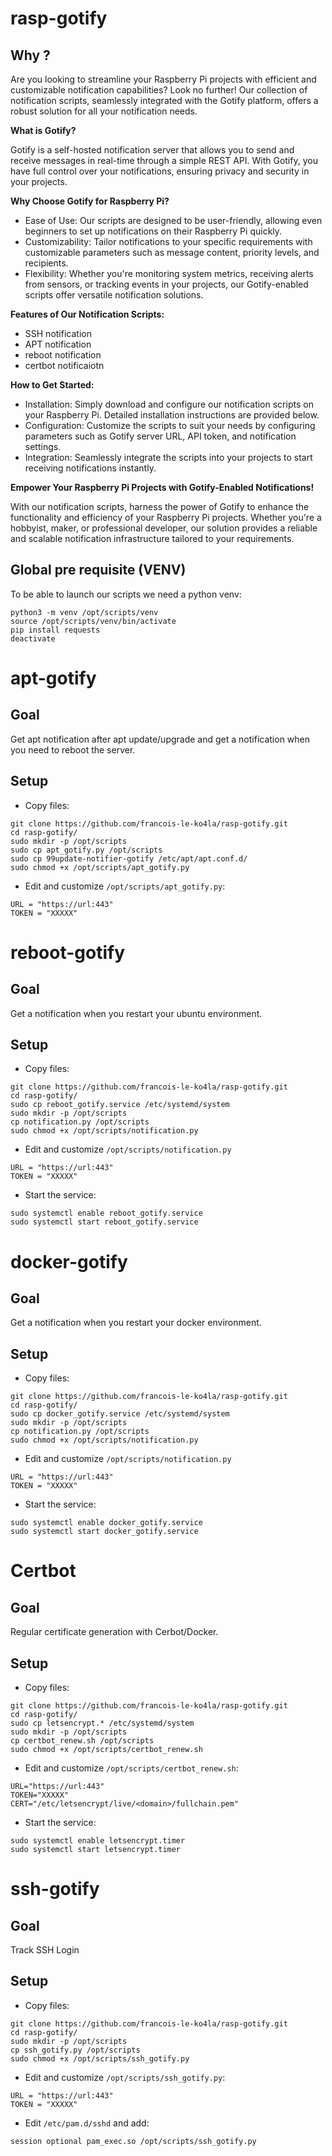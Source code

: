 # rasp-gotify

## Why ?

Are you looking to streamline your Raspberry Pi projects with efficient and customizable notification capabilities? Look no further! Our collection of notification scripts, seamlessly integrated with the Gotify platform, offers a robust solution for all your notification needs.

**What is Gotify?**

Gotify is a self-hosted notification server that allows you to send and receive messages in real-time through a simple REST API. With Gotify, you have full control over your notifications, ensuring privacy and security in your projects.

**Why Choose Gotify for Raspberry Pi?**
- Ease of Use: Our scripts are designed to be user-friendly, allowing even beginners to set up notifications on their Raspberry Pi quickly.
- Customizability: Tailor notifications to your specific requirements with customizable parameters such as message content, priority levels, and recipients.
- Flexibility: Whether you're monitoring system metrics, receiving alerts from sensors, or tracking events in your projects, our Gotify-enabled scripts offer versatile notification solutions.

**Features of Our Notification Scripts:**
- SSH notification
- APT notification
- reboot notification
- certbot notificaiotn
  
**How to Get Started:**

- Installation: Simply download and configure our notification scripts on your Raspberry Pi. Detailed installation instructions are provided below.
- Configuration: Customize the scripts to suit your needs by configuring parameters such as Gotify server URL, API token, and notification settings.
- Integration: Seamlessly integrate the scripts into your projects to start receiving notifications instantly.

**Empower Your Raspberry Pi Projects with Gotify-Enabled Notifications!**

With our notification scripts, harness the power of Gotify to enhance the functionality and efficiency of your Raspberry Pi projects. Whether you're a hobbyist, maker, or professional developer, our solution provides a reliable and scalable notification infrastructure tailored to your requirements.

## Global pre requisite (VENV)

To be able to launch our scripts we need a python venv:

```
python3 -m venv /opt/scripts/venv
source /opt/scripts/venv/bin/activate
pip install requests
deactivate
```

# apt-gotify
## Goal
Get apt notification after apt update/upgrade and get a notification when you need to reboot the server.

## Setup
- Copy files:
```
git clone https://github.com/francois-le-ko4la/rasp-gotify.git
cd rasp-gotify/
sudo mkdir -p /opt/scripts
sudo cp apt_gotify.py /opt/scripts
sudo cp 99update-notifier-gotify /etc/apt/apt.conf.d/
sudo chmod +x /opt/scripts/apt_gotify.py
```

- Edit and customize `/opt/scripts/apt_gotify.py`:
```
URL = "https://url:443"
TOKEN = "XXXXX"
```

# reboot-gotify
## Goal
Get a notification when you restart your ubuntu environment.

## Setup
- Copy files:
```
git clone https://github.com/francois-le-ko4la/rasp-gotify.git
cd rasp-gotify/
sudo cp reboot_gotify.service /etc/systemd/system
sudo mkdir -p /opt/scripts
cp notification.py /opt/scripts
sudo chmod +x /opt/scripts/notification.py
```

- Edit and customize `/opt/scripts/notification.py`
```
URL = "https://url:443"
TOKEN = "XXXXX"
```

- Start the service:
```
sudo systemctl enable reboot_gotify.service
sudo systemctl start reboot_gotify.service
```


# docker-gotify
## Goal
Get a notification when you restart your docker environment.

## Setup
- Copy files:
```
git clone https://github.com/francois-le-ko4la/rasp-gotify.git
cd rasp-gotify/
sudo cp docker_gotify.service /etc/systemd/system
sudo mkdir -p /opt/scripts
cp notification.py /opt/scripts
sudo chmod +x /opt/scripts/notification.py
```

- Edit and customize `/opt/scripts/notification.py`
```
URL = "https://url:443"
TOKEN = "XXXXX"
```

- Start the service:
```
sudo systemctl enable docker_gotify.service
sudo systemctl start docker_gotify.service
```

# Certbot
## Goal
Regular certificate generation with Cerbot/Docker.

## Setup
- Copy files:
```
git clone https://github.com/francois-le-ko4la/rasp-gotify.git
cd rasp-gotify/
sudo cp letsencrypt.* /etc/systemd/system
sudo mkdir -p /opt/scripts
cp certbot_renew.sh /opt/scripts
sudo chmod +x /opt/scripts/certbot_renew.sh
```

- Edit and customize `/opt/scripts/certbot_renew.sh`:
```
URL="https://url:443"
TOKEN="XXXXX"
CERT="/etc/letsencrypt/live/<domain>/fullchain.pem"
```

- Start the service:
```
sudo systemctl enable letsencrypt.timer
sudo systemctl start letsencrypt.timer
```

# ssh-gotify
## Goal

Track SSH Login

## Setup
- Copy files:
```
git clone https://github.com/francois-le-ko4la/rasp-gotify.git
cd rasp-gotify/
sudo mkdir -p /opt/scripts
cp ssh_gotify.py /opt/scripts
sudo chmod +x /opt/scripts/ssh_gotify.py
```

- Edit and customize `/opt/scripts/ssh_gotify.py`:
```
URL = "https://url:443"
TOKEN = "XXXXX"
```

- Edit `/etc/pam.d/sshd` and add:
```
session optional pam_exec.so /opt/scripts/ssh_gotify.py
```
